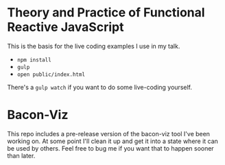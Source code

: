 Theory and Practice of Functional Reactive JavaScript
=================

This is the basis for the live coding examples I use in my talk. 

- `npm install`
- `gulp`
- `open public/index.html`

There's a `gulp watch` if you want to do some live-coding yourself. 

Bacon-Viz
=========

This repo includes a pre-release version of the bacon-viz tool I've been working on. At some 
point I'll clean it up and get it into a state where it can be used by others. Feel free to bug 
me if you want that to happen sooner than later.

